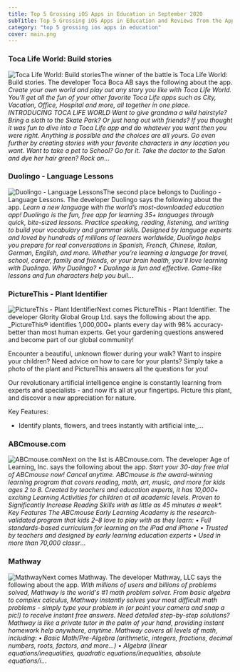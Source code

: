 ```yaml
---
title: Top 5 Grossing iOS Apps in Education in September 2020
subTitle: Top 5 Grossing iOS Apps in Education and Reviews from the AppStore in September 2020.
category: "top 5 grossing ios apps in education"
cover: main.png
---
```


### Toca Life World: Build stories

![Toca Life World: Build stories](https://is3-ssl.mzstatic.com/image/thumb/Purple114/v4/4e/1d/b7/4e1db742-6c10-afb1-cdca-09ac1d3e6c73/AppIcon-0-0-1x_U007emarketing-0-0-0-6-0-0-sRGB-0-0-0-GLES2_U002c0-512MB-85-220-0-0.png/100x100bb.png)The winner of the battle is Toca Life World: Build stories. The developer Toca Boca AB says the following about the app. _Create your own world and play out any story you like with Toca Life World. You’ll get all the fun of your other favorite Toca Life apps such as City, Vacation, Office, Hospital and more, all together in one place.   INTRODUCING TOCA LIFE WORLD Want to give grandma a wild hairstyle? Bring a sloth to the Skate Park? Or just hang out with friends? If you thought it was fun to dive into a Toca Life app and do whatever you want then you were right. Anything is possible and the choices are all yours.   Go even further by creating stories with your favorite characters in any location you want. Want to take a pet to School? Go for it. Take the doctor to the Salon and dye her hair green? Rock on_...

### Duolingo - Language Lessons

![Duolingo - Language Lessons](https://is3-ssl.mzstatic.com/image/thumb/Purple124/v4/52/f8/25/52f825c4-b634-ca7d-19e6-be7933db599a/AppIcon-1x_U007emarketing-0-7-0-0-85-220.png/100x100bb.png)The second place belongs to Duolingo - Language Lessons. The developer Duolingo says the following about the app. _Learn a new language with the world’s most-downloaded education app! Duolingo is the fun, free app for learning 35+ languages through quick, bite-sized lessons. Practice speaking, reading, listening, and writing to build your vocabulary and grammar skills.   Designed by language experts and loved by hundreds of millions of learners worldwide, Duolingo helps you prepare for real conversations in Spanish, French, Chinese, Italian, German, English, and more.  Whether you’re learning a language for travel, school, career, family and friends, or your brain health, you’ll love learning with Duolingo.  Why Duolingo? • Duolingo is fun and effective. Game-like lessons and fun characters help you buil_...

### PictureThis - Plant Identifier

![PictureThis - Plant Identifier](https://is1-ssl.mzstatic.com/image/thumb/Purple124/v4/be/f7/5b/bef75b14-111c-83b9-7bfa-5b5899a09222/AppIcon-0-0-1x_U007emarketing-0-0-0-7-0-0-sRGB-0-0-0-GLES2_U002c0-512MB-85-220-0-0.png/100x100bb.png)Next comes PictureThis - Plant Identifier. The developer Glority Global Group Ltd. says the following about the app. _PictureThis® identifies 1,000,000+ plants every day with 98% accuracy-better than most human experts. Get your gardening questions answered and become part of our global community!  Encounter a beautiful, unknown flower during your walk?  Want to inspire your children?  Need advice on how to care for your plants?  Simply take a photo of the plant and PictureThis answers all the questions for you!  Our revolutionary artificial intelligence engine is constantly learning from experts and specialists - and now it’s all at your fingertips. Picture this plant, and discover a new appreciation for nature.  Key Features:  - Identify plants, flowers, and trees instantly with artificial inte_...

### ABCmouse.com

![ABCmouse.com](https://is4-ssl.mzstatic.com/image/thumb/Purple124/v4/33/76/34/33763445-9dd5-c4a4-45ec-a4507e9303db/AppIcon-0-0-1x_U007emarketing-0-0-0-7-0-85-220.png/100x100bb.png)Next on the list is ABCmouse.com. The developer Age of Learning, Inc. says the following about the app. _Start your 30-day free trial of ABCmouse now! Cancel anytime.  ABCmouse is the award-winning learning program that covers reading, math, art, music, and more for kids ages 2 to 8. Created by teachers and education experts, it has 10,000+ exciting Learning Activities for children at all academic levels.  Proven to Significantly Increase Reading Skills with as little as 45 minutes a week*.    Key Features  The ABCmouse Early Learning Academy is the research-validated program that kids 2–8 love to play with as they learn:  • Full standards-based curriculum for learning on the iPad and iPhone • Trusted by teachers and designed by early learning education experts • Used in more than 70,000 classr_...

### Mathway

![Mathway](https://is3-ssl.mzstatic.com/image/thumb/Purple114/v4/67/e7/d4/67e7d489-5ca7-2009-addf-0cdd528fed5d/AppIcons-1x_U007emarketing-3-85-220.png/100x100bb.png)Next comes Mathway. The developer Mathway, LLC says the following about the app. _With millions of users and billions of problems solved, Mathway is the world's #1 math problem solver. From basic algebra to complex calculus, Mathway instantly solves your most difficult math problems - simply type your problem in (or point your camera and snap a pic!) to receive instant free answers.  Need detailed step-by-step solutions? Mathway is like a private tutor in the palm of your hand, providing instant homework help anywhere, anytime.  Mathway covers all levels of math, including: • Basic Math/Pre-Algebra (arithmetic, integers, fractions, decimal numbers, roots, factors, and more...) • Algebra (linear equations/inequalities, quadratic equations/inequalities, absolute equations/i_...

